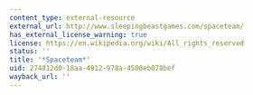 ```yaml
---
content_type: external-resource
external_url: http://www.sleepingbeastgames.com/spaceteam/
has_external_license_warning: true
license: https://en.wikipedia.org/wiki/All_rights_reserved
status: ''
title: '*Spaceteam*'
uid: 274812d0-18aa-4912-978a-4500eb078bef
wayback_url: ''
---
```


